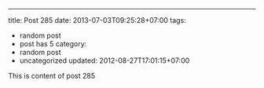 ---
title: Post 285
date: 2013-07-03T09:25:28+07:00
tags:
  - random post
  - post has 5
category:
  - random post
  - uncategorized
updated: 2012-08-27T17:01:15+07:00

This is content of post 285